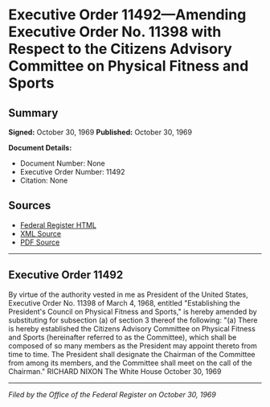 # Executive Order 11492—Amending Executive Order No. 11398 with Respect to the Citizens Advisory Committee on Physical Fitness and Sports

## Summary

**Signed:** October 30, 1969
**Published:** October 30, 1969

**Document Details:**
- Document Number: None
- Executive Order Number: 11492
- Citation: None

## Sources
- [Federal Register HTML](https://www.presidency.ucsb.edu/documents/executive-order-11492-amending-executive-order-no-11398-with-respect-the-citizens-advisory)
- [XML Source](None)
- [PDF Source](None)

---

## Executive Order 11492

By virtue of the authority vested in me as President of the United States, Executive Order No. 11398 of March 4, 1968, entitled "Establishing the President's Council on Physical Fitness and Sports," is hereby amended by substituting for subsection (a) of section 3 thereof the following:
"(a) There is hereby established the Citizens Advisory Committee on Physical Fitness and Sports (hereinafter referred to as the Committee), which shall be composed of so many members as the President may appoint thereto from time to time. The President shall designate the Chairman of the Committee from among its members, and the Committee shall meet on the call of the Chairman."
RICHARD NIXON
The White House
October 30, 1969

---

*Filed by the Office of the Federal Register on October 30, 1969*
